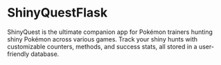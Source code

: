 # ShinyQuestFlask
ShinyQuest is the ultimate companion app for Pokémon trainers hunting shiny Pokémon across various games. Track your shiny hunts with customizable counters, methods, and success stats, all stored in a user-friendly database.
